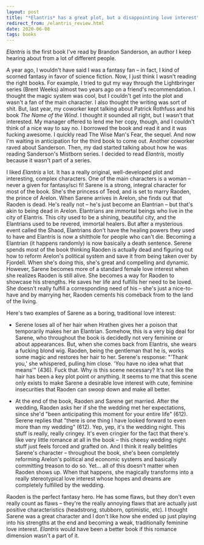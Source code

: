 ```yaml
---
layout: post
title: "*Elantris* has a great plot, but a disappointing love interest"
redirect_from: /elantris_review.html
date: 2020-06-08
tags: books
---
```


*Elantris* is the first book I've read by Brandon Sanderson, an author I keep hearing about from a lot of different people.

A year ago, I wouldn't have said I was a fantasy fan – in fact, I kind of scorned fantasy in favor of science fiction. Now, I just think I wasn't reading the right books. For example, I tried to gut my way through the Lightbringer series (Brent Weeks) almost two years ago on a friend's recommendation. I thought the magic system was cool, but I couldn't get into the plot and wasn't a fan of the main character. I also thought the writing was sort of shit. But, last year, my coworker kept talking about Patrick Rothfuss and his book *The Name of the Wind*. I thought it sounded all right, but I wasn't that interested. My manager offered to lend me her copy, though, and I couldn't think of a nice way to say no. I borrowed the book and read it and it was fucking awesome. I quickly read The Wise Man's Fear, the sequel. And now I'm waiting in anticipation for the third book to come out. Another coworker raved about Sanderson. Then, my dad started talking about how he was reading Sanderson's Mistborn series. I decided to read *Elantris*, mostly because it wasn't part of a series.

I liked *Elantris* a lot. It has a really original, well-developed plot and interesting, complex characters. One of the main characters is a woman – never a given for fantasy/sci fi! Sarene is a strong, integral character for most of the book. She's the princess of Teod, and is set to marry Raoden, the prince of Arelon. When Sarene arrives in Arelon, she finds out that Raoden is dead. He's really not – he's just become an Elantrian – but that's akin to being dead in Arelon. Elantrians are immortal beings who live in the city of Elantris. This city used to be a shining, beautiful city, and the Elantrians used to be revered, immortal healers. But after a mysterious event called the Shaod, Elantrians don't have the healing powers they used to have and Elantris is now a shitthole for people who can't die. Becoming a Elantrian (it happens randomly) is now basically a death sentence. Serene spends most of the book thinking Raoden is actually dead and figuring out how to reform Arelon's political system and save it from being taken over by Fjordell. When she's doing this, she's great and compelling and dynamic. However, Sarene becomes more of a standard female love interest when she realizes Raoden is still alive. She becomes a way for Raoden to showcase his strengths. He saves her life and fulfills her need to be loved. She doesn't really fulfill a corresponding need of his – she's just a nice-to-have and by marrying her, Raoden cements his comeback from to the land of the living.

Here's two examples of Sarene as a boring, traditional love interest:

- Serene loses all of her hair when Hrathen gives her a poison that temporarily makes her an Elantrian. Somehow, this is a very big deal for Sarene, who throughout the book is decidedly not very feminine or about appearances. But, when she comes back from Elantris, she wears a fucking blond wig. Raoden, being the gentleman that he is, works some magic and restores her hair to her. Serene's response: "'Thank you,' she whispered, pulling him close. 'You have no idea what that means'" (436). Fuck that. Why is this scene necessary? It's not like the hair has been a key plot point or anything. It seems to me that this scene only exists to make Sarene a desirable love interest with cute, feminine insecurities that Raoden can swoop down and make all better.

- At the end of the book, Raoden and Sarene get married. After the wedding, Raoden asks her if she the wedding met her expectations, since she'd "been anticipating this moment for your entire life" (612). Serene replies that "there is one thing I have looked forward to even more than my wedding" (612). Yep, yep, it's the wedding night. This stuff is really, really cringey. It's even cringier for the fact that there's like very little romance at all in the book – this cheesy wedding night stuff just feels forced and grafted on. And I think it really belittles Sarene's character – throughout the book, she's been completely reforming Arelon's political and economic systems and basically committing treason to do so. Yet… all of this doesn't matter when Raoden shows up. When that happens, she magically transforms into a really stereotypical love interest whose hopes and dreams are completely fulfilled by the wedding.

Raoden is the perfect fantasy hero. He has some flaws, but they don't even really count as flaws – they're the really annoying flaws that are actually just positive characteristics (headstrong, stubborn, optimistic, etc). I thought Sarene was a great character and I don't like how she ended up just playing into his strengths at the end and becoming a weak, traditionally feminine love interest. *Elantris* would have been a better book if this romance dimension wasn't a part of it.

<script data-goatcounter="https://dlog.goatcounter.com/count"
        async src="//gc.zgo.at/count.js"></script>